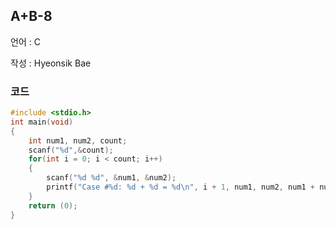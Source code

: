 ## A+B-8

언어 : C

작성 : Hyeonsik Bae

### 코드

```c
#include <stdio.h>
int main(void)
{
    int num1, num2, count;
    scanf("%d",&count);
    for(int i = 0; i < count; i++)
    {
        scanf("%d %d", &num1, &num2);
        printf("Case #%d: %d + %d = %d\n", i + 1, num1, num2, num1 + num2);
    }
    return (0);
}
```
